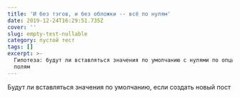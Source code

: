 ```yaml
---
title: 'И без тэгов, и без обложки -- всё по нулям'
date: 2019-12-24T16:29:51.735Z
cover: ''
slug: empty-test-nullable
category: пустой тест
tags: []
excerpt: >-
  Гипотеза: будут ли вставляться значения по умолчанию с нулями по опциональным
  полям
---
```

Будут ли вставляться значения по умолчанию, если создать новый пост
